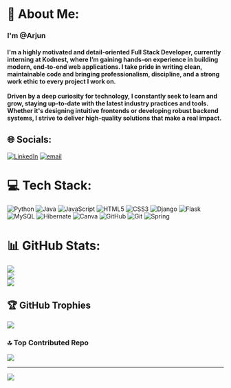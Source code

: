 # 💫 About Me:
###  I'm @Arjun<br>
#### I'm a highly motivated and detail-oriented **Full Stack Developer**, currently interning at **Kodnest**, where I’m gaining hands-on experience in building modern, end-to-end web applications. I take pride in writing clean, maintainable code and bringing professionalism, discipline, and a strong work ethic to every project I work on.<br><br>Driven by a deep curiosity for technology, I constantly seek to learn and grow, staying up-to-date with the latest industry practices and tools. Whether it's designing intuitive frontends or developing robust backend systems, I strive to deliver high-quality solutions that make a real impact.


## 🌐 Socials:
[![LinkedIn](https://img.shields.io/badge/LinkedIn-%230077B5.svg?logo=linkedin&logoColor=white)](https://linkedin.com/in/maddakam-mallikarjuna) [![email](https://img.shields.io/badge/Email-D14836?logo=gmail&logoColor=white)](mailto:maddakammalli0806@gmail.com) 

# 💻 Tech Stack:
![Python](https://img.shields.io/badge/python-3670A0?style=flat&logo=python&logoColor=ffdd54) ![Java](https://img.shields.io/badge/java-%23ED8B00.svg?style=flat&logo=openjdk&logoColor=white) ![JavaScript](https://img.shields.io/badge/javascript-%23323330.svg?style=flat&logo=javascript&logoColor=%23F7DF1E) ![HTML5](https://img.shields.io/badge/html5-%23E34F26.svg?style=flat&logo=html5&logoColor=white) ![CSS3](https://img.shields.io/badge/css3-%231572B6.svg?style=flat&logo=css3&logoColor=white) ![Django](https://img.shields.io/badge/django-%23092E20.svg?style=flat&logo=django&logoColor=white) ![Flask](https://img.shields.io/badge/flask-%23000.svg?style=flat&logo=flask&logoColor=white) ![MySQL](https://img.shields.io/badge/mysql-4479A1.svg?style=flat&logo=mysql&logoColor=white) ![Hibernate](https://img.shields.io/badge/Hibernate-59666C?style=flat&logo=Hibernate&logoColor=white) ![Canva](https://img.shields.io/badge/Canva-%2300C4CC.svg?style=flat&logo=Canva&logoColor=white) ![GitHub](https://img.shields.io/badge/github-%23121011.svg?style=flat&logo=github&logoColor=white) ![Git](https://img.shields.io/badge/git-%23F05033.svg?style=flat&logo=git&logoColor=white) ![Spring](https://img.shields.io/badge/spring-%236DB33F.svg?style=flat&logo=spring&logoColor=white)
# 📊 GitHub Stats:
![](https://github-readme-stats.vercel.app/api?username=MaddakamMallikarjuna&theme=neon&hide_border=false&include_all_commits=true&count_private=true)<br/>
![](https://nirzak-streak-stats.vercel.app/?user=MaddakamMallikarjuna&theme=neon&hide_border=false)<br/>
![](https://github-readme-stats.vercel.app/api/top-langs/?username=MaddakamMallikarjuna&theme=neon&hide_border=false&include_all_commits=true&count_private=true&layout=compact)

## 🏆 GitHub Trophies
![](https://github-profile-trophy.vercel.app/?username=MaddakamMallikarjuna&theme=transparent&no-frame=false&no-bg=false&margin-w=4)

### 🔝 Top Contributed Repo
![](https://github-contributor-stats.vercel.app/api?username=MaddakamMallikarjuna&limit=5&theme=merko&combine_all_yearly_contributions=true)

---
[![](https://visitcount.itsvg.in/api?id=MaddakamMallikarjuna&icon=9&color=7)](https://visitcount.itsvg.in)

<!-- Proudly created with GPRM ( https://gprm.itsvg.in ) -->
